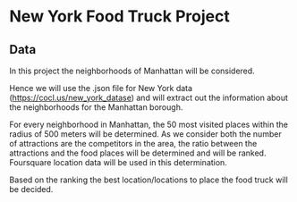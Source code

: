
# New York Food Truck Project

## Data

In this project the neighborhoods of Manhattan will be considered.

Hence we will use the .json file for New York data (https://cocl.us/new_york_datase) and will extract out the information about the neighborhoods for the Manhattan borough.

For every neighborhood in Manhattan, the 50 most visited places within the radius of 500 meters will be determined. As we consider both the number of attractions are the competitors in the area, the ratio between the attractions and the food places will be determined and will be ranked. Foursquare location data will be used in this determination.

Based on the ranking the best location/locations to place the food truck will be decided.
